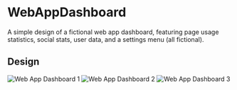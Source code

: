 # WebAppDashboard
A simple design of a fictional web app dashboard, featuring page usage statistics, social stats, user data, and a settings menu (all fictional).

## Design

![Web App Dashboard 1](https://drive.google.com/uc?id=1PEZ5DZqoHD6Zlfgfq596s_BfBuryRyMU&sz=600)
![Web App Dashboard 2](https://drive.google.com/uc?id=1AS-hbCBKuKWWkff3NAJq_HJaUIdBQ_TI&sz=600)
![Web App Dashboard 3](https://drive.google.com/uc?id=1ODtRVtycYz8MkIeKzTuH9oxgxeFrQNCA&sz=600)